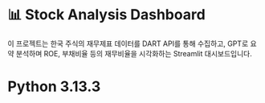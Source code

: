 # 📊 Stock Analysis Dashboard

이 프로젝트는 한국 주식의 재무제표 데이터를 DART API를 통해 수집하고, GPT로 요약 분석하며 ROE, 부채비율 등의 재무비율을 시각화하는 Streamlit 대시보드입니다.

# Python 3.13.3

